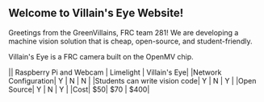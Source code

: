 ## Welcome to Villain's Eye Website!

Greetings from the GreenVillains, FRC team 281! We are developing a machine vision solution that is cheap, open-source, and student-friendly.

Villain's Eye is a FRC camera built on the OpenMV chip. 


|| Raspberry Pi and Webcam | Limelight | Villain's Eye|
|Network Configuration| Y | N | N |
|Students can write vision code| Y | N | Y |
|Open Source| Y | N | Y |
|Cost| $50| $70 | $400|


